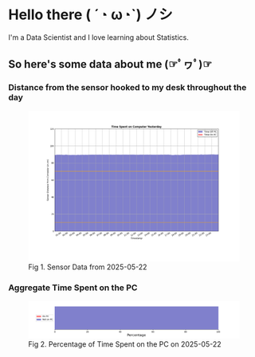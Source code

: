 
# Hello there ( ´◔ ω◔`) ノシ

I'm a Data Scientist and I love learning about Statistics.

## So here's some data about me (☞ﾟヮﾟ)☞


### Distance from the sensor hooked to my desk throughout the day
<figure>
  <picture>
    <source media="(prefers-color-scheme: dark)" srcset="Pi/readme/graphs/lineplot/dark-plot-2025-05-22.png">
    <source media="(prefers-color-scheme: light)" srcset="Pi/readme/graphs/lineplot/light-plot-2025-05-22.png">
    <img alt="Shows a black logo in light color mode and a white one in dark color mode." src="Pi/readme/graphs/lineplot/light-plot-2025-05-22.png">
  </picture>
  <figcaption>Fig 1. Sensor Data from 2025-05-22</figcaption>
</figure>



### Aggregate Time Spent on the PC
<figure>
  <picture>
    <source media="(prefers-color-scheme: dark)" srcset="Pi/readme/graphs/barplot/dark-plot-2025-05-22.png">
    <source media="(prefers-color-scheme: light)" srcset="Pi/readme/graphs/barplot/light-plot-2025-05-22.png">
    <img alt="Shows a black logo in light color mode and a white one in dark color mode." src="Pi/readme/graphs/barplot/light-plot-2025-05-22.png">
  </picture>
  <figcaption>Fig 2. Percentage of Time Spent on the PC on 2025-05-22</figcaption>
</figure>
